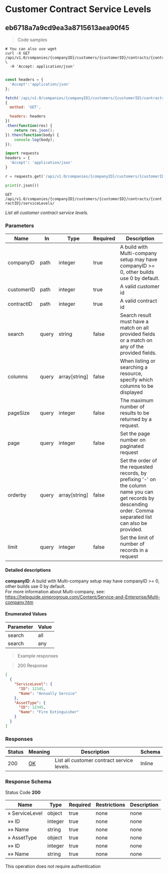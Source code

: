 # Customer Contract Service Levels

## eb6718a7a9cd9ea3a8715613aea90f45

<a id="opIdeb6718a7a9cd9ea3a8715613aea90f45"></a>

> Code samples

```shell
# You can also use wget
curl -X GET /api/v1.0/companies/{companyID}/customers/{customerID}/contracts/{contractID}/serviceLevels/ \
  -H 'Accept: application/json'

```

```javascript

const headers = {
  'Accept':'application/json'
};

fetch('/api/v1.0/companies/{companyID}/customers/{customerID}/contracts/{contractID}/serviceLevels/',
{
  method: 'GET',

  headers: headers
})
.then(function(res) {
    return res.json();
}).then(function(body) {
    console.log(body);
});

```

```python
import requests
headers = {
  'Accept': 'application/json'
}

r = requests.get('/api/v1.0/companies/{companyID}/customers/{customerID}/contracts/{contractID}/serviceLevels/', headers = headers)

print(r.json())

```

`GET /api/v1.0/companies/{companyID}/customers/{customerID}/contracts/{contractID}/serviceLevels/`

*List all customer contract service levels.*

<h3 id="eb6718a7a9cd9ea3a8715613aea90f45-parameters">Parameters</h3>

|Name|In|Type|Required|Description|
|---|---|---|---|---|
|companyID|path|integer|true|A build with Multi-company setup may have companyID >= 0, other builds use 0 by default.<br />|
|customerID|path|integer|true|A valid customer id|
|contractID|path|integer|true|A valid contract id|
|search|query|string|false|Search result must have a match on all provided fields or a match on any of the provided fields.|
|columns|query|array[string]|false|When listing or searching a resource, specify which columns to be displayed|
|pageSize|query|integer|false|The maximum number of results to be returned by a request.|
|page|query|integer|false|Set the page number on paginated request|
|orderby|query|array[string]|false|Set the order of the requested records, by prefixing '-' on the column name you can get records by descending order. Comma separated list can also be provided.|
|limit|query|integer|false|Set the limit of number of records in a request|

#### Detailed descriptions

**companyID**: A build with Multi-company setup may have companyID >= 0, other builds use 0 by default.<br />
For more information about Multi-company, see:<br />
https://helpguide.simprogroup.com/Content/Service-and-Enterprise/Multi-company.htm

#### Enumerated Values

|Parameter|Value|
|---|---|
|search|all|
|search|any|

> Example responses

> 200 Response

```json
[
  {
    "ServiceLevel": {
      "ID": 12345,
      "Name": "Annually Service"
    },
    "AssetType": {
      "ID": 12345,
      "Name": "Fire Extinguisher"
    }
  }
]
```

<h3 id="eb6718a7a9cd9ea3a8715613aea90f45-responses">Responses</h3>

|Status|Meaning|Description|Schema|
|---|---|---|---|
|200|[OK](https://tools.ietf.org/html/rfc7231#section-6.3.1)|List all customer contract service levels.|Inline|

<h3 id="eb6718a7a9cd9ea3a8715613aea90f45-responseschema">Response Schema</h3>

Status Code **200**

|Name|Type|Required|Restrictions|Description|
|---|---|---|---|---|
|» ServiceLevel|object|true|none|none|
|»» ID|integer|true|none|none|
|»» Name|string|true|none|none|
|» AssetType|object|true|none|none|
|»» ID|integer|true|none|none|
|»» Name|string|true|none|none|

<aside class="success">
This operation does not require authentication
</aside>